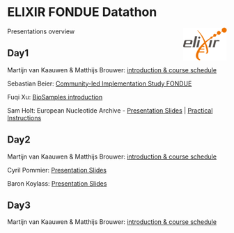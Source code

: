 
# ELIXIR FONDUE Datathon 

<img align="right" src="../program/images/logo_elixir.png" width="100"/>

Presentations overview

## Day1

Martijn van Kaauwen & Matthijs Brouwer: [introduction & course schedule](https://docs.google.com/presentation/d/1LMzVpw9NKpo3zTFb8Nk-fhWoEumsPOku5KJ43qC3bkw/edit?usp=sharing)

Sebastian Beier: [Community-led Implementation Study FONDUE](https://docs.google.com/presentation/d/1oweEYVLnsMqQ1pFHZ_0cQCAXd-ZJkvBBsnyp3A3YMG8/edit#slide=id.gdc088faaba_0_158)

Fuqi Xu: [BioSamples introduction](https://docs.google.com/presentation/d/1I-Kq1Gr4-989MlUt9xtkyIG2_in1gmmd0QBQrD2QhIs/edit?usp=sharing)

Sam Holt: European Nucleotide Archive - [Presentation Slides](https://drive.google.com/file/d/12kONh3kVeRshuRBA7VSE6Qo5yWGYI74C/view?usp=sharing) | [Practical Instructions](https://docs.google.com/document/d/12hiR8imybY68vx9Ks7zvySU3updIxw3VtpU9jYW7_os/edit)


## Day2

Martijn van Kaauwen & Matthijs Brouwer: [introduction & course schedule](https://docs.google.com/presentation/d/1LMzVpw9NKpo3zTFb8Nk-fhWoEumsPOku5KJ43qC3bkw/edit?usp=sharing)

Cyril Pommier: [Presentation Slides](2021-06-MIAPPE-PhenoToOmic-Datathon.pptx)

Baron Koylass: [Presentation Slides](https://docs.google.com/presentation/d/1W8va87XGc2mKwWCOMCIFPOt0Jl05BUx_HyuWh00f0Sk/edit?usp=sharing)

## Day3

Martijn van Kaauwen & Matthijs Brouwer: [introduction & course schedule](https://docs.google.com/presentation/d/1LMzVpw9NKpo3zTFb8Nk-fhWoEumsPOku5KJ43qC3bkw/edit?usp=sharing)
